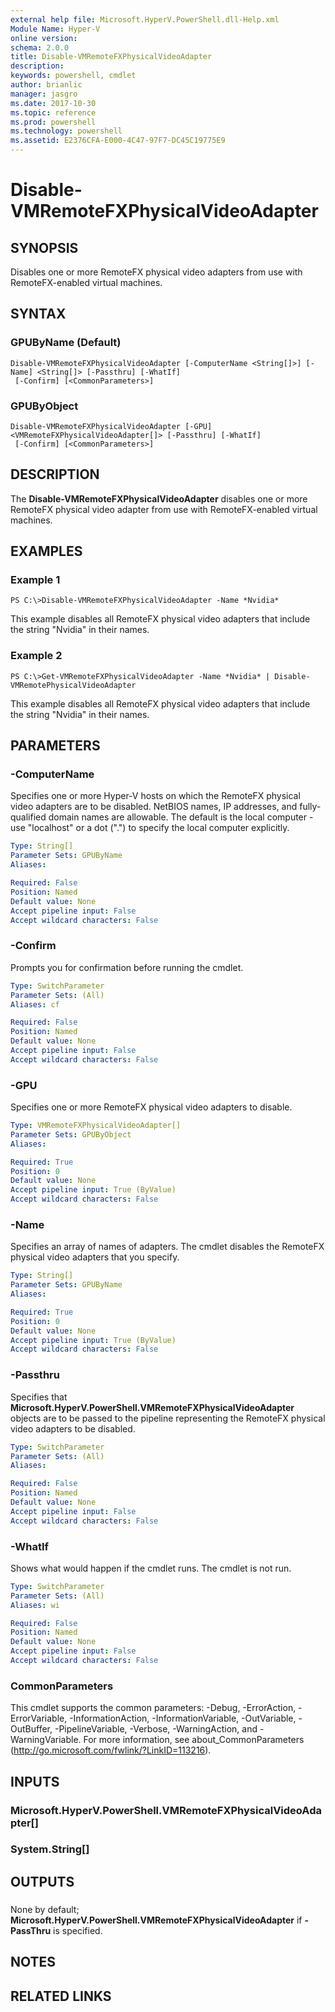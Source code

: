 ```yaml
---
external help file: Microsoft.HyperV.PowerShell.dll-Help.xml
Module Name: Hyper-V
online version: 
schema: 2.0.0
title: Disable-VMRemoteFXPhysicalVideoAdapter
description: 
keywords: powershell, cmdlet
author: brianlic
manager: jasgro
ms.date: 2017-10-30
ms.topic: reference
ms.prod: powershell
ms.technology: powershell
ms.assetid: E2376CFA-E000-4C47-97F7-DC45C19775E9
---
```


# Disable-VMRemoteFXPhysicalVideoAdapter

## SYNOPSIS
Disables one or more RemoteFX physical video adapters from use with RemoteFX-enabled virtual machines.

## SYNTAX

### GPUByName (Default)
```
Disable-VMRemoteFXPhysicalVideoAdapter [-ComputerName <String[]>] [-Name] <String[]> [-Passthru] [-WhatIf]
 [-Confirm] [<CommonParameters>]
```

### GPUByObject
```
Disable-VMRemoteFXPhysicalVideoAdapter [-GPU] <VMRemoteFXPhysicalVideoAdapter[]> [-Passthru] [-WhatIf]
 [-Confirm] [<CommonParameters>]
```

## DESCRIPTION
The **Disable-VMRemoteFXPhysicalVideoAdapter** disables one or more RemoteFX physical video adapter from use with RemoteFX-enabled virtual machines.

## EXAMPLES

### Example 1
```
PS C:\>Disable-VMRemoteFXPhysicalVideoAdapter -Name *Nvidia*
```

This example disables all RemoteFX physical video adapters that include the string "Nvidia" in their names.

### Example 2
```
PS C:\>Get-VMRemoteFXPhysicalVideoAdapter -Name *Nvidia* | Disable-VMRemotePhysicalVideoAdapter
```

This example disables all RemoteFX physical video adapters that include the string "Nvidia" in their names.

## PARAMETERS

### -ComputerName
Specifies one or more Hyper-V hosts on which the RemoteFX physical video adapters are to be disabled.
NetBIOS names, IP addresses, and fully-qualified domain names are allowable.
The default is the local computer - use "localhost" or a dot (".") to specify the local computer explicitly.

```yaml
Type: String[]
Parameter Sets: GPUByName
Aliases: 

Required: False
Position: Named
Default value: None
Accept pipeline input: False
Accept wildcard characters: False
```

### -Confirm
Prompts you for confirmation before running the cmdlet.

```yaml
Type: SwitchParameter
Parameter Sets: (All)
Aliases: cf

Required: False
Position: Named
Default value: None
Accept pipeline input: False
Accept wildcard characters: False
```

### -GPU
Specifies one or more RemoteFX physical video adapters to disable.

```yaml
Type: VMRemoteFXPhysicalVideoAdapter[]
Parameter Sets: GPUByObject
Aliases: 

Required: True
Position: 0
Default value: None
Accept pipeline input: True (ByValue)
Accept wildcard characters: False
```

### -Name
Specifies an array of names of adapters.
The cmdlet disables the RemoteFX physical video adapters that you specify.

```yaml
Type: String[]
Parameter Sets: GPUByName
Aliases: 

Required: True
Position: 0
Default value: None
Accept pipeline input: True (ByValue)
Accept wildcard characters: False
```

### -Passthru
Specifies that **Microsoft.HyperV.PowerShell.VMRemoteFXPhysicalVideoAdapter** objects are to be passed to the pipeline representing the RemoteFX physical video adapters to be disabled.

```yaml
Type: SwitchParameter
Parameter Sets: (All)
Aliases: 

Required: False
Position: Named
Default value: None
Accept pipeline input: False
Accept wildcard characters: False
```

### -WhatIf
Shows what would happen if the cmdlet runs. The cmdlet is not run.

```yaml
Type: SwitchParameter
Parameter Sets: (All)
Aliases: wi

Required: False
Position: Named
Default value: None
Accept pipeline input: False
Accept wildcard characters: False
```

### CommonParameters
This cmdlet supports the common parameters: -Debug, -ErrorAction, -ErrorVariable, -InformationAction, -InformationVariable, -OutVariable, -OutBuffer, -PipelineVariable, -Verbose, -WarningAction, and -WarningVariable. For more information, see about_CommonParameters (http://go.microsoft.com/fwlink/?LinkID=113216).

## INPUTS

### Microsoft.HyperV.PowerShell.VMRemoteFXPhysicalVideoAdapter[]

### System.String[]

## OUTPUTS

###  
None by default; **Microsoft.HyperV.PowerShell.VMRemoteFXPhysicalVideoAdapter** if **-PassThru** is specified.

## NOTES

## RELATED LINKS

